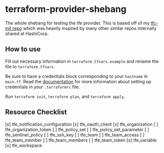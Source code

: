 # terraform-provider-shebang

The whole shebang for testing the tfe provider. This is based off of my [tfc-init repo](https://github.com/acespacecase/tfc-init) which was heavily inspired by many other similar repos internally shared at HashiCorp.

## How to use

Fill out necessary information in `terraform.tfvars.example` and rename the file to `terraform.tfvars`. 

Be sure to have a credentials block corresponding to your `hostname` in `main.tf`. Read the [documentation](https://www.terraform.io/docs/commands/cli-config.html#credentials) for more information about setting up credentials in your `.terraformrc` file.

Run `terraform init`, `terraform plan`, and `terraform apply`.

## Resource Checklist
[x] tfe_notification_configuration
[x] tfe_oauth_client
[x] tfe_organization
[ ] tfe_organization_token
[ ] tfe_policy_set
[ ] tfe_policy_set_parameter
[ ] tfe_sentinel_policy
[ ] tfe_ssh_key
[ ] tfe_team
[ ] tfe_team_access
[ ] tfe_team_member
[ ] tfe_team_members
[ ] tfe_team_token
[x] tfe_variable
[x] tfe_workspace